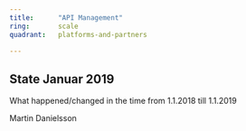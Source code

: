 ```yaml
---
title:      "API Management"
ring:       scale
quadrant:   platforms-and-partners

---
```


## State Januar 2019 ##

What happened/changed in the time from 1.1.2018 till 1.1.2019

Martin Danielsson

